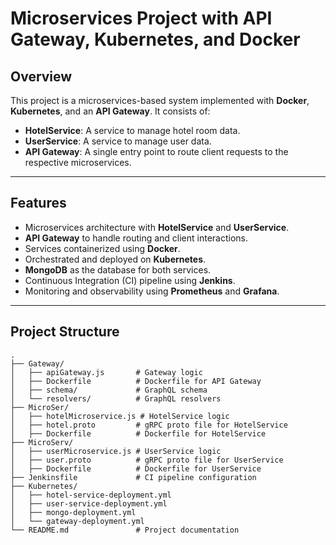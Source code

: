 # Microservices Project with API Gateway, Kubernetes, and Docker

## Overview

This project is a microservices-based system implemented with **Docker**, **Kubernetes**, and an **API Gateway**. It consists of:
- **HotelService**: A service to manage hotel room data.
- **UserService**: A service to manage user data.
- **API Gateway**: A single entry point to route client requests to the respective microservices.

---

## Features

- Microservices architecture with **HotelService** and **UserService**.
- **API Gateway** to handle routing and client interactions.
- Services containerized using **Docker**.
- Orchestrated and deployed on **Kubernetes**.
- **MongoDB** as the database for both services.
- Continuous Integration (CI) pipeline using **Jenkins**.
- Monitoring and observability using **Prometheus** and **Grafana**.

---

## Project Structure

```plaintext
.
├── Gateway/
│   ├── apiGateway.js       # Gateway logic
│   ├── Dockerfile          # Dockerfile for API Gateway
│   ├── schema/             # GraphQL schema
│   └── resolvers/          # GraphQL resolvers
├── MicroSer/
│   ├── hotelMicroservice.js # HotelService logic
│   ├── hotel.proto         # gRPC proto file for HotelService
│   ├── Dockerfile          # Dockerfile for HotelService
├── MicroServ/
│   ├── userMicroservice.js # UserService logic
│   ├── user.proto          # gRPC proto file for UserService
│   ├── Dockerfile          # Dockerfile for UserService
├── Jenkinsfile             # CI pipeline configuration
├── Kubernetes/
│   ├── hotel-service-deployment.yml
│   ├── user-service-deployment.yml
│   ├── mongo-deployment.yml
│   └── gateway-deployment.yml
└── README.md               # Project documentation

